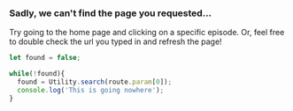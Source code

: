 ### Sadly, we can't find the page you requested...
Try going to the home page and clicking on a specific episode.
Or, feel free to double check the url you typed in and refresh the page!

``` js
let found = false;

while(!found){
  found = Utility.search(route.param[0]);
  console.log('This is going nowhere');
}
```
